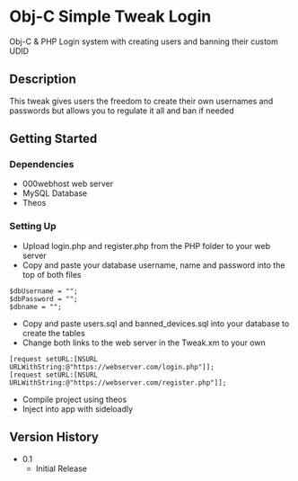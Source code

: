 # Obj-C Simple Tweak Login

Obj-C & PHP Login system with creating users and banning their custom UDID

## Description

This tweak gives users the freedom to create their own usernames and passwords but allows you to regulate it all and ban if needed

## Getting Started

### Dependencies

* 000webhost web server
* MySQL Database
* Theos

### Setting Up

* Upload login.php and register.php from the PHP folder to your web server
* Copy and paste your database username, name and password into the top of both files
```
$dbUsername = ""; 
$dbPassword = "";
$dbname = "";
```
* Copy and paste users.sql and banned_devices.sql into your database to create the tables
* Change both links to the web server in the Tweak.xm to your own
```
[request setURL:[NSURL URLWithString:@"https://webserver.com/login.php"]];
[request setURL:[NSURL URLWithString:@"https://webserver.com/register.php"]];
```
* Compile project using theos
* Inject into app with sideloadly

## Version History

* 0.1
    * Initial Release
